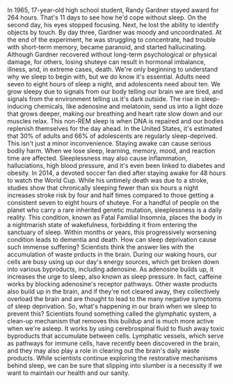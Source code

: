 
In 1965, 17-year-old high school student,
Randy Gardner
stayed award for 264 hours.
That&#39;s 11 days to see how
he&#39;d cope without sleep.
On the second day, 
his eyes stopped focusing.
Next, he lost the ability
to identify objects by touch.
By day three, Gardner was moody
and uncoordinated.
At the end of the experiment,
he was struggling to concentrate,
had trouble with short-term memory,
became paranoid,
and started hallucinating.
Although Gardner recovered without
long-term psychological
or physical damage,
for others, losing shuteye can result
in hormonal imbalance,
illness,
and, in extreme cases, death.
We&#39;re only beginning to understand
why we sleep to begin with,
but we do know it&#39;s essential.
Adults need seven to eight hours
of sleep a night,
and adolescents need about ten.
We grow sleepy due to signals
from our body
telling our brain we are tired,
and signals from the environment
telling us it&#39;s dark outside.
The rise in sleep-inducing chemicals,
like adenosine and melatonin,
send us into a light doze 
that grows deeper,
making our breathing 
and heart rate slow down
and our muscles relax.
This non-REM sleep is when DNA is repaired
and our bodies replenish themselves
for the day ahead.
In the United States,
it&#39;s estimated that 30% of adults
and 66% of adolescents
are regularly sleep-deprived.
This isn&#39;t just a minor inconvenience.
Staying awake can cause 
serious bodily harm.
When we lose sleep,
learning,
memory,
mood,
and reaction time are affected.
Sleeplessness may also cause inflammation,
halluciations,
high blood pressure,
and it&#39;s even been linked
to diabetes and obesity.
In 2014, a devoted soccer fan died
after staying awake for 48 hours 
to watch the World Cup.
While his untimely death 
was due to a stroke,
studies show that chronically sleeping
fewer than six hours a night
increases stroke risk 
by four and half times
compared to those getting a consistent
seven to eight hours of shuteye.
For a handful of people on the planet who
carry a rare inherited genetic mutation,
sleeplessness is a daily reality.
This condition, 
known as Fatal Familial Insomnia,
places the body in a nightmarish 
state of wakefulness,
forbidding it from entering 
the sanctuary of sleep.
Within months or years,
this progressively worsening condition
leads to dementia and death.
How can sleep deprivation
cause such immense suffering?
Scientists think the answer lies
with the accumulation of waste prducts
in the brain.
During our waking hours,
our cells are busy using up
our day&#39;s energy sources,
which get broken down 
into various byproducts,
including adenosine.
As adenosine builds up,
it increases the urge to sleep,
also known as sleep pressure.
In fact, caffeine works by blocking
adenosine&#39;s receptor pathways.
Other waste products 
also build up in the brain,
and if they&#39;re not cleared away,
they collectively overload the brain
and are thought to lead to the many
negative symptoms of sleep deprivation.
So, what&#39;s happening in our brain
when we sleep to prevent this?
Scientists found something called
the glymphatic system,
a clean-up mechanism 
that removes this buildup
and is much more active when we&#39;re asleep.
It works by using cerebrospinal fluid
to flush away toxic byproducts
that accumulate between cells.
Lymphatic vessels, 
which serve as pathways for immune cells,
have recently been discovered 
in the brain,
and they may also play a role in clearing
out the brain&#39;s daily waste products.
While scientists continue exploring
the restorative mechanisms behind sleep,
we can be sure that slipping 
into slumber is a necessity
if we want to maintain our health
and our sanity.
